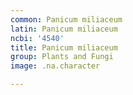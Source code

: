 ```yaml
---
common: Panicum miliaceum
latin: Panicum miliaceum
ncbi: '4540'
title: Panicum miliaceum
group: Plants and Fungi
image: .na.character

---
```

